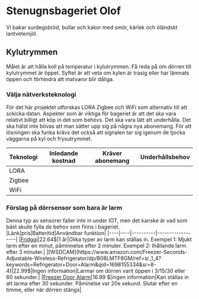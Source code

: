 # Stenugnsbageriet Olof
Vi bakar surdegsbröd, bullar och kakor med smör, kärlek och öländskt lantvetemjöl.

## Kylutrymmen

Målet är att hålla koll på temperatur i kylutrymmen. Få reda på om dörren till kylutrymmet är öppet. Syftet är att veta om kylen är trasig eller har lämnats öppen och förhindra att matvaror blir dåliga.

### Välja nätverksteknologi

För det här projektet utforskas LORA Zigbee och WiFi som alternativ till att sckicka datan. Aspekter som är viktiga för bageriet är att det ska vara relativt billigt att köp in det som behövs. Det ska vara lätt att underhålla. Det ska hälst inte bövas att man sätter upp sig på några nya abonemang. För att lösningen ska funka krävs det också att signalen tar sig igenom de tjocka väggarna på kyl och frysutrymmet.

|Teknologi|Inledande kostnad|Kräver abonemang|Underhållsbehov|
|-|-|-|-|
|LORA||||
|Zigbee||||
|WiFi||||
### Förslag på dörrsensor som bara är larm
Denna typ av sensorer faller inte in under IOT, men det kanske är vad som bäst skulle fylla de behov som finns i bageriet. 
|Länk|pris|Batteritid|Användbar funktion|
|----|----|----------|------------------|
|[Fridggi](https://www.amazon.com/FRIDGGI-Freezer-Fridge-Delays-120sec/dp/B08B4H3LM8/ref=sr_1_1_sspa?keywords=Refrigerator%2BDoor%2BAlarm&qid=1698155334&sr=8-1-spons&sp_csd=d2lkZ2V0TmFtZT1zcF9hdGY&th=1)|22.64$|1 år|Olika typer av larm kan ställas in. Exempel 1: Mjukt larm efter en minut, påminnelse efter 2 minuter. Exempel 2: Ihållande larm efter 3 minuter.|
|[WSDCAM](https://www.amazon.com/Freezer-Seconds-Adjustable-Wireless-Refrigerator/dp/B08LMTF8GM/ref=sr_1_4?keywords=Refrigerator+Door+Alarm&qid=1698155334&sr=8-4)|22.99$|Ingen information|Larmar om dörren varit öppen i 3/15/30 eller 60 sekunder.|
|[Freezer Door Alarm](https://www.amazon.com/Freezer-Window-Reminder-Office-School/dp/B0BX9FZ6CB/ref=sr_1_6?keywords=Refrigerator%2BDoor%2BAlarm&qid=1698155334&sr=8-6&th=1)|16.99 $|ingen information|Kan ställas in att larma efter 30 sekunder. Påminelse var 20e sekund. Slutar efter en timme, eller när dörren stängs|

